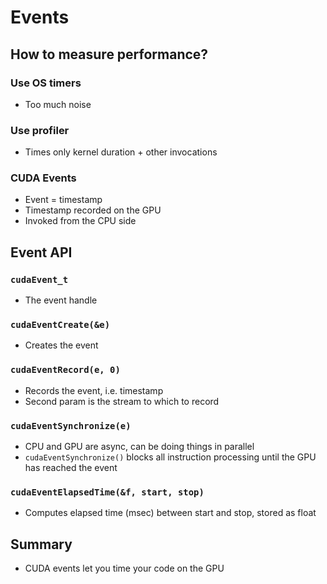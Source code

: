 # Events

##  How to measure performance?

### Use OS timers
* Too much noise

### Use profiler
* Times only kernel duration + other invocations

### CUDA Events
* Event = timestamp
* Timestamp recorded on the GPU
* Invoked from the CPU side

## Event API

### `cudaEvent_t`
* The event handle

### `cudaEventCreate(&e)`
* Creates the event

### `cudaEventRecord(e, 0)`
* Records the event, i.e. timestamp
* Second param is the stream to which to record

### `cudaEventSynchronize(e)`
* CPU and GPU are async, can be doing things in parallel
* `cudaEventSynchronize()` blocks all instruction processing until the GPU has reached the event

### `cudaEventElapsedTime(&f, start, stop)`
* Computes elapsed time (msec) between start and stop, stored as float

## Summary
* CUDA events let you time your code on the GPU
